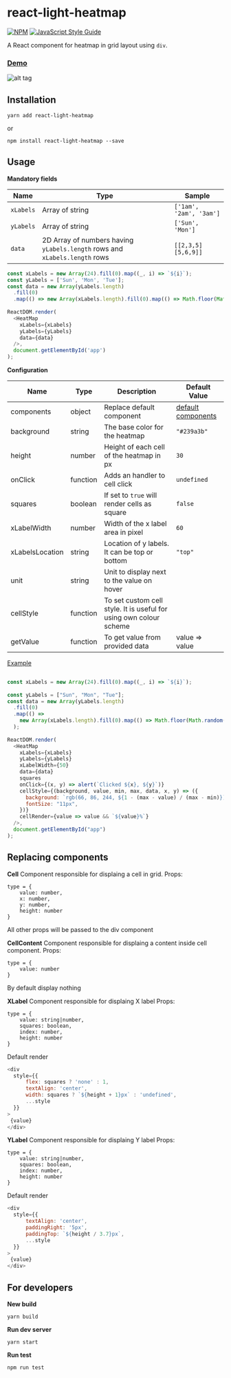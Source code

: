 
# react-light-heatmap  
[![NPM](https://img.shields.io/npm/v/react-light-heatmap.svg)](https://www.npmjs.com/package/react-light-heatmap) [![JavaScript Style Guide](https://img.shields.io/badge/code_style-standard-brightgreen.svg)](https://standardjs.com)
  
A React component for heatmap in grid layout using `div`.  
  
### [Demo](https://elv1n.github.io/react-light-heatmap/)

![alt tag](https://github.com/elv1n/react-light-heatmap/raw/master/example/public/screenshot.png)  
  
## Installation  
  
```  
yarn add react-light-heatmap  
```  
  
or   
  
```  
npm install react-light-heatmap --save  
```  
  
  
## Usage  
  
**Mandatory fields**   

|Name |Type|Sample|
|---|---|---|
|`xLabels`|Array of string|`['1am', '2am', '3am']`|
|`yLabels`|Array of string|`['Sun', 'Mon']`|
|`data`|2D Array of numbers having `yLabels.length` rows and `xLabels.length` rows|`[[2,3,5][5,6,9]]`|
  
```javascript  
const xLabels = new Array(24).fill(0).map((_, i) => `${i}`);  
const yLabels = ['Sun', 'Mon', 'Tue'];  
const data = new Array(yLabels.length)  
  .fill(0)  
  .map(() => new Array(xLabels.length).fill(0).map(() => Math.floor(Math.random() * 100)));  
  
ReactDOM.render(  
  <HeatMap  
    xLabels={xLabels}  
    yLabels={yLabels}  
    data={data}  
  />,  
  document.getElementById('app')  
);  
```  
  
  
**Configuration**  
  
|Name |Type|Description|Default Value|  
|---|---|---|---|  
|components|object|Replace default component|[default components](#replacing-components)
|background|string|The base color for the heatmap|`"#239a3b"`|  
|height|number|Height of each cell of the heatmap in px|`30`|  
|onClick|function|Adds an handler to cell click|`undefined`|  
|squares|boolean|If set to `true` will render cells as square|`false`|  
|xLabelWidth|number|Width of the x label area in pixel|`60`|    
|xLabelsLocation|string|Location of y labels. It can be top or bottom|`"top"`|  
|unit|string|Unit to display next to the value on hover||  
|cellStyle|function|To set custom cell style. It is useful for using own colour scheme||  
|getValue|function|To get value from provided data|value => value|  
  
[Example](https://github.com/elv1n/react-light-heatmap/tree/master/example/src/App.js)
```javascript  
  
const xLabels = new Array(24).fill(0).map((_, i) => `${i}`);  
  
const yLabels = ["Sun", "Mon", "Tue"];  
const data = new Array(yLabels.length)  
  .fill(0)  
  .map(() =>  
    new Array(xLabels.length).fill(0).map(() => Math.floor(Math.random() * 100))  
  );  
  
ReactDOM.render(  
  <HeatMap  
    xLabels={xLabels}  
    yLabels={yLabels}  
    xLabelWidth={50}  
    data={data}  
    squares  
    onClick={(x, y) => alert(`Clicked ${x}, ${y}`)}  
    cellStyle={(background, value, min, max, data, x, y) => ({  
      background: `rgb(66, 86, 244, ${1 - (max - value) / (max - min)})`,  
      fontSize: "11px",  
    })}  
    cellRender={value => value && `${value}%`}  
  />,  
  document.getElementById("app")  
);  
```  

 ## Replacing components
 
 **Cell**
 Component responsible for displaing a cell in grid.
 Props:
 ```flow
 type = {
	 value: number,
	 x: number,
	 y: number,
	 height: number
 }
 ```
All other props will be passed to the div component

 **CellContent**
 Component responsible for displaing a content inside cell component.
 Props:
 ```flow
 type = {
	 value: number
 }
 ```
By default display nothing

 **XLabel**
 Component responsible for displaing X label
 Props:
 ```flow
 type = {
	 value: string|number,
	 squares: boolean,
	 index: number,
	 height: number
 }
 ```

Default render
```javascript
<div  
  style={{  
	  flex: squares ? 'none' : 1,  
	  textAlign: 'center',  
	  width: squares ? `${height + 1}px` : 'undefined',  
	  ...style  
  }}  
>  
 {value}  
</div>
```

 **YLabel**
 Component responsible for displaing Y label
 Props:
 ```flow
 type = {
	 value: string|number,
	 squares: boolean,
	 index: number,
	 height: number
 }
 ```

Default render
```javascript
<div  
  style={{  
	  textAlign: 'center',  
	  paddingRight: '5px',  
	  paddingTop: `${height / 3.7}px`,  
	  ...style  
  }} 
>  
 {value}  
</div>
```
## For developers  
  
**New build**  
```  
yarn build  
```  
  
**Run dev server**  
```  
yarn start
```  
  
**Run test**  
```  
npm run test  
```
